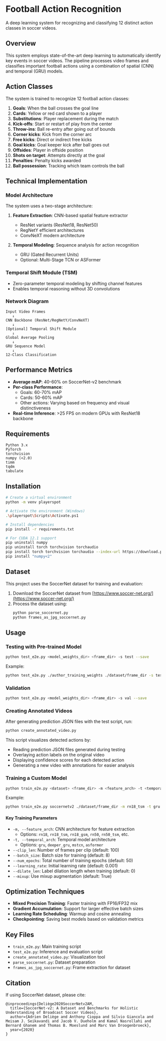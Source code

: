 # Football Action Recognition

A deep learning system for recognizing and classifying 12 distinct action classes in soccer videos.

## Overview

This system employs state-of-the-art deep learning to automatically identify key events in soccer videos. The pipeline processes video frames and classifies important football actions using a combination of spatial (CNN) and temporal (GRU) models.

## Action Classes

The system is trained to recognize 12 football action classes:

1. **Goals**: When the ball crosses the goal line
2. **Cards**: Yellow or red card shown to a player
3. **Substitutions**: Player replacement during the match
4. **Kick-offs**: Start or restart of play from the center
5. **Throw-ins**: Ball re-entry after going out of bounds
6. **Corner kicks**: Kick from the corner arc
7. **Free kicks**: Direct or indirect free kicks
8. **Goal kicks**: Goal keeper kick after ball goes out
9. **Offsides**: Player in offside position
10. **Shots on target**: Attempts directly at the goal
11. **Penalties**: Penalty kicks awarded
12. **Ball possession**: Tracking which team controls the ball

## Technical Implementation

### Model Architecture

The system uses a two-stage architecture:

1. **Feature Extraction**: CNN-based spatial feature extractor
   - ResNet variants (ResNet18, ResNet50)
   - RegNetY efficient architectures
   - ConvNeXT modern architecture

2. **Temporal Modeling**: Sequence analysis for action recognition
   - GRU (Gated Recurrent Units)
   - Optional: Multi-Stage TCN or ASFormer

### Temporal Shift Module (TSM)
- Zero-parameter temporal modeling by shifting channel features
- Enables temporal reasoning without 3D convolutions

### Network Diagram
```
Input Video Frames
   ↓
CNN Backbone (ResNet/RegNetY/ConvNeXT)
   ↓
[Optional] Temporal Shift Module
   ↓
Global Average Pooling
   ↓
GRU Sequence Model
   ↓
12-Class Classification
```

## Performance Metrics

- **Average mAP**: 40-60% on SoccerNet-v2 benchmark
- **Per-class Performance**:
  - Goals: 60-70% mAP
  - Cards: 50-60% mAP
  - Other actions: Varying based on frequency and visual distinctiveness
- **Real-time Inference**: >25 FPS on modern GPUs with ResNet18 backbone

## Requirements

```
Python 3.x
PyTorch
torchvision
numpy (<2.0)
timm
tqdm
tabulate
```

## Installation

```bash
# Create a virtual environment
python -m venv playerspot

# Activate the environment (Windows)
.\playerspot\Scripts\Activate.ps1

# Install dependencies
pip install -r requirements.txt

# For CUDA 12.1 support
pip uninstall numpy
pip uninstall torch torchvision torchaudio
pip install torch torchvision torchaudio --index-url https://download.pytorch.org/whl/cu121
pip install "numpy<2"
```

## Dataset

This project uses the SoccerNet dataset for training and evaluation:

1. Download the SoccerNet dataset from [https://www.soccer-net.org/](https://www.soccer-net.org/)
2. Process the dataset using:
   ```bash
   python parse_soccernet.py
   python frames_as_jpg_soccernet.py
   ```

## Usage

### Testing with Pre-trained Model

```bash
python test_e2e.py <model_weights_dir> <frame_dir> -s test --save
```

Example:
```bash
python test_e2e.py ./author_training_weights ./dataset/frame_dir -s test --save
```

### Validation

```bash
python test_e2e.py <model_weights_dir> <frame_dir> -s val --save
```

### Creating Annotated Videos

After generating prediction JSON files with the test script, run:
```bash
python create_annotated_video.py
```

This script visualizes detected actions by:
- Reading prediction JSON files generated during testing
- Overlaying action labels on the original video
- Displaying confidence scores for each detected action
- Generating a new video with annotations for easier analysis

### Training a Custom Model

```bash
python train_e2e.py <dataset> <frame_dir> -m <feature_arch> -t <temporal_arch> -s <save_dir>
```

Example:
```bash
python train_e2e.py soccernetv2 ./dataset/frame_dir -m rn18_tsm -t gru -s ./model_output
```

#### Key Training Parameters

- `-m, --feature_arch`: CNN architecture for feature extraction
  - Options: `rn18`, `rn18_tsm`, `rn18_gsm`, `rn50`, `rn50_tsm`, etc.
- `-t, --temporal_arch`: Temporal model architecture
  - Options: `gru`, `deeper_gru`, `mstcn`, `asformer`
- `--clip_len`: Number of frames per clip (default: 100)
- `--batch_size`: Batch size for training (default: 8)
- `--num_epochs`: Total number of training epochs (default: 50)
- `--learning_rate`: Initial learning rate (default: 0.001)
- `--dilate_len`: Label dilation length when training (default: 0)
- `--mixup`: Use mixup augmentation (default: True)

## Optimization Techniques

- **Mixed Precision Training**: Faster training with FP16/FP32 mix
- **Gradient Accumulation**: Support for larger effective batch sizes
- **Learning Rate Scheduling**: Warmup and cosine annealing
- **Checkpointing**: Saving best models based on validation metrics

## Key Files

- `train_e2e.py`: Main training script
- `test_e2e.py`: Inference and evaluation script
- `create_annotated_video.py`: Visualization tool
- `parse_soccernet.py`: Dataset preparation
- `frames_as_jpg_soccernet.py`: Frame extraction for dataset

## Citation

If using SoccerNet dataset, please cite:
```
@inproceedings{Deliège2020SoccerNetv2AM,
  title={SoccerNet-v2: A Dataset and Benchmarks for Holistic Understanding of Broadcast Soccer Videos},
  author={Adrien Deliège and Anthony Cioppa and Silvio Giancola and Meisam J. Seikavandi and Jacob V. Dueholm and Kamal Nasrollahi and Bernard Ghanem and Thomas B. Moeslund and Marc Van Droogenbroeck},
  year={2020}
}
``` 